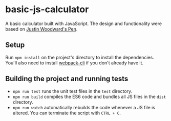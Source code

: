 # basic-js-calculator
A basic calculator built with JavaScript. The design and functionality were based on [Justin Woodward's Pen](https://codepen.io/jwoo/pen/zBzvgV).

## Setup
Run `npm install` on the project's directory to install the dependencies. You'll also need to install [webpack-cli](https://webpack.js.org/guides/installation/) if you don't already have it.

## Building the project and running tests
* `npm run test` runs the unit test files in the `test` directory.
* `npm run build` compiles the ES6 code and bundles all JS files in the `dist` directory.
* `npm run watch` automatically rebuilds the code whenever a JS file is altered. You can terminate the script with `CTRL + C`.
